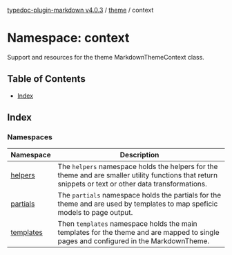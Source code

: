 [typedoc-plugin-markdown v4.0.3](../../../README.md) / [theme](../../README.md) / context

# Namespace: context

Support and resources for the theme MarkdownThemeContext class.

## Table of Contents

* [Index](#index)

## Index

### Namespaces

| Namespace                                   | Description                                                                                                                                           |
| ------------------------------------------- | ----------------------------------------------------------------------------------------------------------------------------------------------------- |
| [helpers](namespaces/helpers/README.md)     | The `helpers` namespace holds the helpers for the theme and are smaller utility functions that return snippets or text or other data transformations. |
| [partials](namespaces/partials/README.md)   | The `partials` namespace holds the partials for the theme and are used by templates to map speficic models to page output.                            |
| [templates](namespaces/templates/README.md) | Then `templates` namespace holds the main templates for the theme and are mapped to single pages and configured in the MarkdownTheme.                 |
